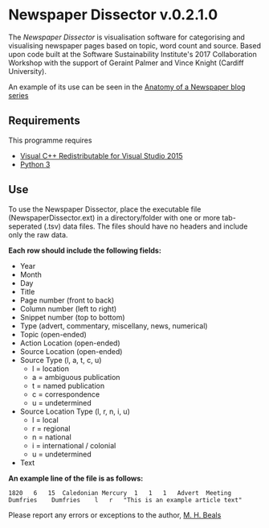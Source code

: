 # Newspaper Dissector v.0.2.1.0

The *Newspaper Dissector* is visualisation software for categorising and visualising newspaper pages based on topic, word count and source. Based upon code built at the Software Sustainability Institute's 2017 Collaboration Workshop with the support of Geraint Palmer and Vince Knight (Cardiff University).

An example of its use can be seen in the [Anatomy of a Newspaper blog series](http://mhbeals.com/anatomy-of-a-newspaper-the-caledonian-mercury-20-june-1825/)

## Requirements

This programme requires 

+ [Visual C++ Redistributable for Visual Studio 2015](https://www.microsoft.com/en-gb/download/details.aspx?id=48145)
+ [Python 3](https://www.python.org/downloads/)

## Use

To use the Newspaper Dissector, place the executable file (NewspaperDissector.ext) in a directory/folder with one or more tab-seperated (.tsv) data files. The files should have no headers and include only the raw data.

**Each row should include the following fields:**

+ Year
+ Month
+ Day
+ Title
+ Page number (front to back)
+ Column number (left to right)
+ Snippet number (top to bottom)
+ Type (advert, commentary, miscellany, news, numerical)
+ Topic (open-ended)
+ Action Location (open-ended)
+ Source Location (open-ended)
+ Source Type (l, a, t, c, u)
  + l = location
  + a = ambiguous publication 
  + t = named publication
  + c = correspondence
  + u = undetermined
+ Source Location Type (l, r, n, i, u)
  + l = local
  + r = regional
  + n = national
  + i = international / colonial
  + u = undetermined
+ Text

**An example line of the file is as follows:**

`1820	6	15	Caledonian Mercury	1	1	1	Advert	Meeting	Dumfries	Dumfries	l	r	"This is an example article text"`

Please report any errors or exceptions to the author, [M. H. Beals](m.h.beals@lboro.ac.uk)

